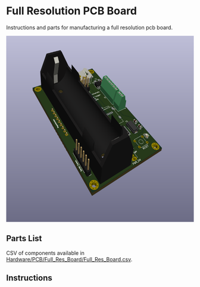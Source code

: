# Full Resolution PCB Board
Instructions and parts for manufacturing a full resolution pcb board.

<img src ="https://github.com/UCHIC/CIWS-Pulse-Logger/blob/main/Hardware/PCB/PCB-left.png" width=800 height=500>

## Parts List
CSV of components available in [Hardware/PCB/Full_Res_Board/Full_Res_Board.csv](https://github.com/UCHIC/CIWS-Pulse-Logger/blob/main/Hardware/PCB/Full_Res_Board/Full_Res_Board.csv).

## Instructions
